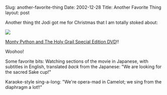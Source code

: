 Slug: another-favorite-thing
Date: 2002-12-28
Title: Another Favorite Thing
layout: post

Another thing tht Jodi got me for Christmas that I am totally stoked about:

<a href="http://www.amazon.com/exec/obidos/tg/detail/-/B00005O3VC/qid=1041057791/sr=8-1/ref=sr_8_1/102-1891287-3600946?v=glance&amp;s=dvd&amp;n=507846"><img align="center" border="0" class="at-xid-6a010534988cd3970b0120a5b35e58970c" src="https://steveivy.typepad.com/.a/6a010534988cd3970b0120a5b35e58970c-pi" /></a>

<a href="http://www.amazon.com/exec/obidos/tg/detail/-/B00005O3VC/qid=1041057791/sr=8-1/ref=sr_8_1/102-1891287-3600946?v=glance&amp;s=dvd&amp;n=507846">Monty Python and The Holy Grail Special Edition DVD</a>!!

Woohoo!

Some favorite bits: Watching sections of the movie in Japanese, with subtitles in English, translated <i>back</i> from the Japanese: &quot;We are looking for the sacred Sake cup!&quot;

Karaoke-style sing-a-long: &quot;We&#39;re opera-mad in Camelot; we sing from the diaphragm a lot!!&quot;
